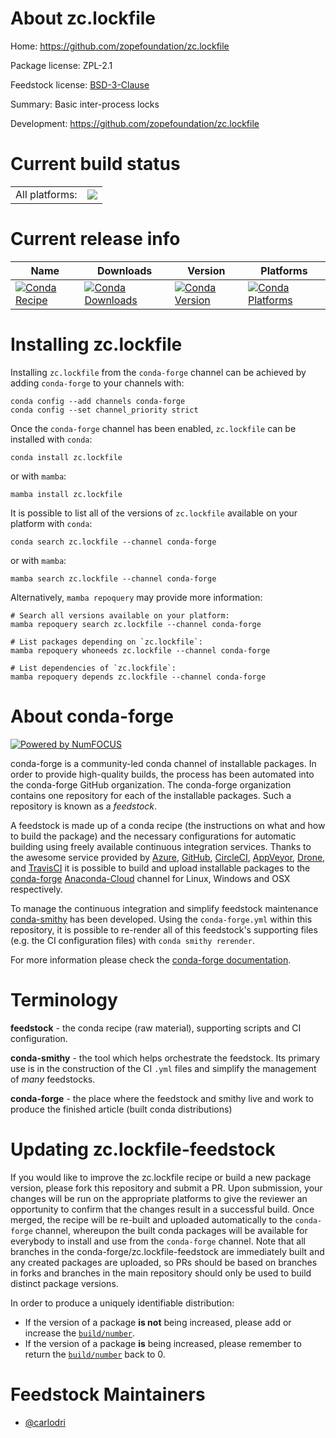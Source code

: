 About zc.lockfile
=================

Home: https://github.com/zopefoundation/zc.lockfile

Package license: ZPL-2.1

Feedstock license: [BSD-3-Clause](https://github.com/conda-forge/zc.lockfile-feedstock/blob/master/LICENSE.txt)

Summary: Basic inter-process locks

Development: https://github.com/zopefoundation/zc.lockfile

Current build status
====================


<table><tr><td>All platforms:</td>
    <td>
      <a href="https://dev.azure.com/conda-forge/feedstock-builds/_build/latest?definitionId=4443&branchName=master">
        <img src="https://dev.azure.com/conda-forge/feedstock-builds/_apis/build/status/zc.lockfile-feedstock?branchName=master">
      </a>
    </td>
  </tr>
</table>

Current release info
====================

| Name | Downloads | Version | Platforms |
| --- | --- | --- | --- |
| [![Conda Recipe](https://img.shields.io/badge/recipe-zc.lockfile-green.svg)](https://anaconda.org/conda-forge/zc.lockfile) | [![Conda Downloads](https://img.shields.io/conda/dn/conda-forge/zc.lockfile.svg)](https://anaconda.org/conda-forge/zc.lockfile) | [![Conda Version](https://img.shields.io/conda/vn/conda-forge/zc.lockfile.svg)](https://anaconda.org/conda-forge/zc.lockfile) | [![Conda Platforms](https://img.shields.io/conda/pn/conda-forge/zc.lockfile.svg)](https://anaconda.org/conda-forge/zc.lockfile) |

Installing zc.lockfile
======================

Installing `zc.lockfile` from the `conda-forge` channel can be achieved by adding `conda-forge` to your channels with:

```
conda config --add channels conda-forge
conda config --set channel_priority strict
```

Once the `conda-forge` channel has been enabled, `zc.lockfile` can be installed with `conda`:

```
conda install zc.lockfile
```

or with `mamba`:

```
mamba install zc.lockfile
```

It is possible to list all of the versions of `zc.lockfile` available on your platform with `conda`:

```
conda search zc.lockfile --channel conda-forge
```

or with `mamba`:

```
mamba search zc.lockfile --channel conda-forge
```

Alternatively, `mamba repoquery` may provide more information:

```
# Search all versions available on your platform:
mamba repoquery search zc.lockfile --channel conda-forge

# List packages depending on `zc.lockfile`:
mamba repoquery whoneeds zc.lockfile --channel conda-forge

# List dependencies of `zc.lockfile`:
mamba repoquery depends zc.lockfile --channel conda-forge
```


About conda-forge
=================

[![Powered by
NumFOCUS](https://img.shields.io/badge/powered%20by-NumFOCUS-orange.svg?style=flat&colorA=E1523D&colorB=007D8A)](https://numfocus.org)

conda-forge is a community-led conda channel of installable packages.
In order to provide high-quality builds, the process has been automated into the
conda-forge GitHub organization. The conda-forge organization contains one repository
for each of the installable packages. Such a repository is known as a *feedstock*.

A feedstock is made up of a conda recipe (the instructions on what and how to build
the package) and the necessary configurations for automatic building using freely
available continuous integration services. Thanks to the awesome service provided by
[Azure](https://azure.microsoft.com/en-us/services/devops/), [GitHub](https://github.com/),
[CircleCI](https://circleci.com/), [AppVeyor](https://www.appveyor.com/),
[Drone](https://cloud.drone.io/welcome), and [TravisCI](https://travis-ci.com/)
it is possible to build and upload installable packages to the
[conda-forge](https://anaconda.org/conda-forge) [Anaconda-Cloud](https://anaconda.org/)
channel for Linux, Windows and OSX respectively.

To manage the continuous integration and simplify feedstock maintenance
[conda-smithy](https://github.com/conda-forge/conda-smithy) has been developed.
Using the ``conda-forge.yml`` within this repository, it is possible to re-render all of
this feedstock's supporting files (e.g. the CI configuration files) with ``conda smithy rerender``.

For more information please check the [conda-forge documentation](https://conda-forge.org/docs/).

Terminology
===========

**feedstock** - the conda recipe (raw material), supporting scripts and CI configuration.

**conda-smithy** - the tool which helps orchestrate the feedstock.
                   Its primary use is in the construction of the CI ``.yml`` files
                   and simplify the management of *many* feedstocks.

**conda-forge** - the place where the feedstock and smithy live and work to
                  produce the finished article (built conda distributions)


Updating zc.lockfile-feedstock
==============================

If you would like to improve the zc.lockfile recipe or build a new
package version, please fork this repository and submit a PR. Upon submission,
your changes will be run on the appropriate platforms to give the reviewer an
opportunity to confirm that the changes result in a successful build. Once
merged, the recipe will be re-built and uploaded automatically to the
`conda-forge` channel, whereupon the built conda packages will be available for
everybody to install and use from the `conda-forge` channel.
Note that all branches in the conda-forge/zc.lockfile-feedstock are
immediately built and any created packages are uploaded, so PRs should be based
on branches in forks and branches in the main repository should only be used to
build distinct package versions.

In order to produce a uniquely identifiable distribution:
 * If the version of a package **is not** being increased, please add or increase
   the [``build/number``](https://docs.conda.io/projects/conda-build/en/latest/resources/define-metadata.html#build-number-and-string).
 * If the version of a package **is** being increased, please remember to return
   the [``build/number``](https://docs.conda.io/projects/conda-build/en/latest/resources/define-metadata.html#build-number-and-string)
   back to 0.

Feedstock Maintainers
=====================

* [@carlodri](https://github.com/carlodri/)

